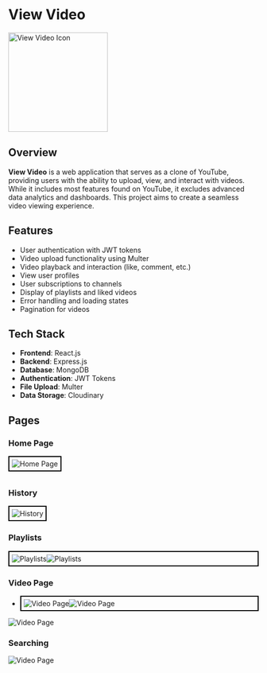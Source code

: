 # View Video

<img src="https://github.com/user-attachments/assets/8316b4c1-8656-461b-9476-59646429f0c9" alt="View Video Icon" width="200"/>

## Overview

**View Video** is a web application that serves as a clone of YouTube, providing users with the ability to upload, view, and interact with videos. While it includes most features found on YouTube, it excludes advanced data analytics and dashboards. This project aims to create a seamless video viewing experience.

## Features

- User authentication with JWT tokens
- Video upload functionality using Multer
- Video playback and interaction (like, comment, etc.)
- View user profiles
- User subscriptions to channels
- Display of playlists and liked videos
- Error handling and loading states
- Pagination for videos

## Tech Stack

- **Frontend**: React.js
- **Backend**: Express.js
- **Database**: MongoDB
- **Authentication**: JWT Tokens
- **File Upload**: Multer
- **Data Storage**: Cloudinary

## Pages

### Home Page
<div style="border: 2px solid black; display: inline-block; padding: 5px;margin-bottom: 10px;">
    <img src="https://github.com/user-attachments/assets/5df48d06-696b-4663-8cbf-e548a7c33f63" alt="Home Page"/>
</div>


### History
<div style="border: 2px solid black; display: inline-block; padding: 5px;">
    <img src="https://github.com/user-attachments/assets/a55e2328-8c39-4d3c-89b0-44c4339cd80d" alt="History"/>
</div>

### Playlists
  <div style="border: 2px solid black; display: inline-block; padding: 5px;display:flex;">
    <img src="https://github.com/user-attachments/assets/8100cef7-28b5-4861-97a8-36155cb765ad" alt="Playlists"  />
     <img src="https://github.com/user-attachments/assets/5b69dce3-f12d-4b8c-972d-837379e9690e" alt="Playlists"  />
</div>

### Video Page
-  <div style="border: 2px solid black; display: inline-block; padding: 5px;display:flex;">
    <img src="https://github.com/user-attachments/assets/1c77fe16-8211-415e-b23e-030490696579" alt="Video Page"  />
     <img src="https://github.com/user-attachments/assets/53779499-219e-45a8-8ae1-33d5b4baed1c" alt="Video Page"  />
</div>
<img src="https://github.com/user-attachments/assets/61647809-894d-408e-aff7-abc418d0aa15" alt="Video Page"/>

### Searching
<img src="https://github.com/user-attachments/assets/7e1efd1a-cb7d-48b6-8ecf-54ceef18161f" alt="Video Page"/>









